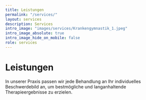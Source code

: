 ```yaml
---
title: Leistungen
permalink: "/services/"
layout: services
description: Services
intro_image: "images/services/Krankengymnastik_1.jpeg"
intro_image_absolute: true
intro_image_hide_on_mobile: false
role: services
---
```


# Leistungen

In unserer Praxis passen wir jede Behandlung an Ihr individuelles Beschwerdebild an, um bestmögliche und langanhaltende Therapieergebnisse zu erzielen.

